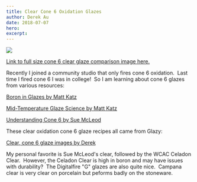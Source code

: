 ```yaml
---
title: Clear Cone 6 Oxidation Glazes
author: Derek Au
date: 2018-07-07
hero: 
excerpt: 
---
```


![](./images/all.jpg)

[Link to full size cone 6 clear glaze comparison image here.](http://www.derekau.net/wp-content/uploads/2014/12/all.jpg)

Recently I joined a community studio that only fires cone 6 oxidation.  Last time I fired cone 6 I was in college!  So I am learning about cone 6 glazes from various resources:

[Boron in Glazes by Matt Katz](https://ceramicartsnetwork.org/wp-content/uploads/2008/10/TF_BoroninGlazes_0912.pdf)

[Mid-Temperature Glaze Science by Matt Katz](https://www.ceramicmaterialsworkshop.com/uploads/5/9/1/2/59124729/nceca_2012-mid_temperature_glazesfinal_draft.pdf)

[Understanding Cone 6 by Sue McLeod](https://suemcleodceramics.com/understanding-cone-6-nceca-2018/)

These clear oxidation cone 6 glaze recipes all came from Glazy:

[Clear, cone 6 glaze images by Derek](https://glazy.org/u/derekau/images?base_type=460&type=470&cone=30)

My personal favorite is Sue McLeod's clear, followed by the WCAC Celadon Clear.  However, the Celadon Clear is high in boron and may have issues with durability?  The Digitalfire "G" glazes are also quite nice.  Campana clear is very clear on porcelain but peforms badly on the stoneware.
